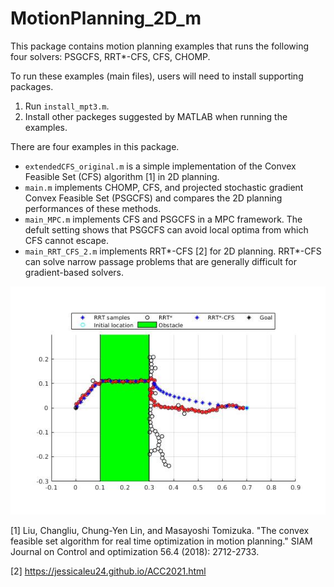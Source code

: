 # MotionPlanning_2D_m

This package contains motion planning examples that runs the following four solvers: PSGCFS, RRT*-CFS, CFS, CHOMP.

To run these examples (main files), users will need to install supporting packages.
1. Run `install_mpt3.m`.
2. Install other packeges suggested by MATLAB when running the examples.  

There are four examples in this package.
- `extendedCFS_original.m` is a simple implementation of the Convex Feasible Set (CFS) algorithm [1] in 2D planning.
- `main.m` implements CHOMP, CFS, and projected stochastic gradient Convex Feasible Set (PSGCFS) and compares the 2D planning performances of these methods.
- `main_MPC.m` implements CFS and PSGCFS in a MPC framework. The defult setting shows that PSGCFS can avoid local optima from which CFS cannot escape.
- `main_RRT_CFS_2.m` implements RRT*-CFS [2] for 2D planning. RRT*-CFS can solve narrow passage problems that are generally difficult for gradient-based solvers. 

![GitHub Logo](/RRT-CFS.jpg)

[1] Liu, Changliu, Chung-Yen Lin, and Masayoshi Tomizuka. "The convex feasible set algorithm for real time optimization in motion planning." SIAM Journal on Control and optimization 56.4 (2018): 2712-2733.

[2] https://jessicaleu24.github.io/ACC2021.html
